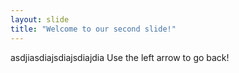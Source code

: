 ```yaml
---
layout: slide
title: "Welcome to our second slide!"
---
```

asdjiasdiajsdiajsdiajdia
Use the left arrow to go back!

